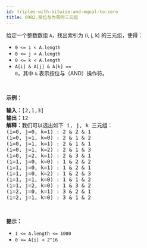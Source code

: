 ```yaml
---
id: triples-with-bitwise-and-equal-to-zero
title: 0982.按位与为零的三元组
---
```

给定一个整数数组 <code>A</code>，找出索引为 (i, j, k) 的三元组，使得：


- <code>0 &lt;= i &lt; A.length</code>
- <code>0 &lt;= j &lt; A.length</code>
- <code>0 &lt;= k &lt; A.length</code>
- <code>A[i] &amp; A[j] &amp; A[k] == 0</code>，其中 <code>&amp;</code> 表示按位与（AND）操作符。

 

**示例：**


<pre><strong>输入：</strong>[2,1,3]<br/><strong>输出：</strong>12<br/><strong>解释：</strong>我们可以选出如下 i, j, k 三元组：<br/>(i=0, j=0, k=1) : 2 &amp; 2 &amp; 1<br/>(i=0, j=1, k=0) : 2 &amp; 1 &amp; 2<br/>(i=0, j=1, k=1) : 2 &amp; 1 &amp; 1<br/>(i=0, j=1, k=2) : 2 &amp; 1 &amp; 3<br/>(i=0, j=2, k=1) : 2 &amp; 3 &amp; 1<br/>(i=1, j=0, k=0) : 1 &amp; 2 &amp; 2<br/>(i=1, j=0, k=1) : 1 &amp; 2 &amp; 1<br/>(i=1, j=0, k=2) : 1 &amp; 2 &amp; 3<br/>(i=1, j=1, k=0) : 1 &amp; 1 &amp; 2<br/>(i=1, j=2, k=0) : 1 &amp; 3 &amp; 2<br/>(i=2, j=0, k=1) : 3 &amp; 2 &amp; 1<br/>(i=2, j=1, k=0) : 3 &amp; 1 &amp; 2<br/></pre>

 

**提示：**

- <code>1 &lt;= A.length &lt;= 1000</code>
- <code>0 &lt;= A[i] &lt; 2^16</code>